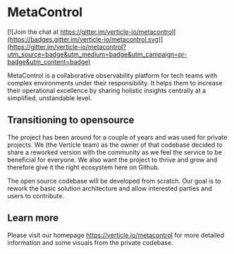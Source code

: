 # MetaControl

[![Join the chat at https://gitter.im/verticle-io/metacontrol](https://badges.gitter.im/verticle-io/metacontrol.svg)](https://gitter.im/verticle-io/metacontrol?utm_source=badge&utm_medium=badge&utm_campaign=pr-badge&utm_content=badge)

MetaControl is a collaborative observability platform for tech teams with complex environments under their responsibility.
It helps them to increase their operational excellence by sharing holistic insights centrally at a simplified, unstandable level.

## Transitioning to opensource 

The project has been around for a couple of years and was used for private projects. 
We (the Verticle team) as the owner of that codebase decided to share a reworked version with the community as we feel the service to be beneficial for everyone. 
We also want the project to thrive and grow and therefore give it the right ecosystem here on Github.

The open source codebase will be developed from scratch. 
Our goal is to rework the basic solution architecture and allow interested parties and users to contribute.

## Learn more

Please visit our homepage https://verticle.io/metacontrol for more detailed information and some visuals from the private codebase.
